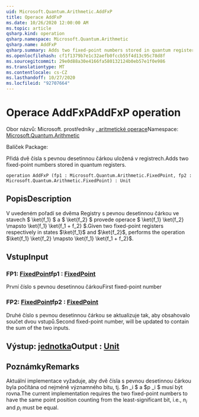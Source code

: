 ```yaml
---
uid: Microsoft.Quantum.Arithmetic.AddFxP
title: Operace AddFxP
ms.date: 10/26/2020 12:00:00 AM
ms.topic: article
qsharp.kind: operation
qsharp.namespace: Microsoft.Quantum.Arithmetic
qsharp.name: AddFxP
qsharp.summary: Adds two fixed-point numbers stored in quantum registers.
ms.openlocfilehash: cf1f1379b7e1c32aefb0fccb55f4d13c95c78d8f
ms.sourcegitcommit: 29e0d88a30e4166fa580132124b0eb57e1f0e986
ms.translationtype: MT
ms.contentlocale: cs-CZ
ms.lasthandoff: 10/27/2020
ms.locfileid: "92707664"
---
```

# <a name="addfxp-operation"></a><span data-ttu-id="29291-102">Operace AddFxP</span><span class="sxs-lookup"><span data-stu-id="29291-102">AddFxP operation</span></span>

<span data-ttu-id="29291-103">Obor názvů: Microsoft. prostředníky [. aritmetické operace](xref:Microsoft.Quantum.Arithmetic)</span><span class="sxs-lookup"><span data-stu-id="29291-103">Namespace: [Microsoft.Quantum.Arithmetic](xref:Microsoft.Quantum.Arithmetic)</span></span>

<span data-ttu-id="29291-104">Balíček [](https://nuget.org/packages/)</span><span class="sxs-lookup"><span data-stu-id="29291-104">Package: [](https://nuget.org/packages/)</span></span>


<span data-ttu-id="29291-105">Přidá dvě čísla s pevnou desetinnou čárkou uložená v registrech.</span><span class="sxs-lookup"><span data-stu-id="29291-105">Adds two fixed-point numbers stored in quantum registers.</span></span>

```qsharp
operation AddFxP (fp1 : Microsoft.Quantum.Arithmetic.FixedPoint, fp2 : Microsoft.Quantum.Arithmetic.FixedPoint) : Unit
```


## <a name="description"></a><span data-ttu-id="29291-106">Popis</span><span class="sxs-lookup"><span data-stu-id="29291-106">Description</span></span>

<span data-ttu-id="29291-107">V uvedeném pořadí se dvěma Registry s pevnou desetinnou čárkou ve stavech $ \ket{f_1} $ a $ \ket{f_2} $ provede operace $ \ket{f_1} \ket{f_2} \mapsto \ket{f_1} \ket{f_1 + f_2} $.</span><span class="sxs-lookup"><span data-stu-id="29291-107">Given two fixed-point registers respectively in states $\ket{f_1}$ and $\ket{f_2}$, performs the operation $\ket{f_1} \ket{f_2} \mapsto \ket{f_1} \ket{f_1 + f_2}$.</span></span>

## <a name="input"></a><span data-ttu-id="29291-108">Vstup</span><span class="sxs-lookup"><span data-stu-id="29291-108">Input</span></span>

### <a name="fp1--fixedpoint"></a><span data-ttu-id="29291-109">FP1: [FixedPoint](xref:Microsoft.Quantum.Arithmetic.FixedPoint)</span><span class="sxs-lookup"><span data-stu-id="29291-109">fp1 : [FixedPoint](xref:Microsoft.Quantum.Arithmetic.FixedPoint)</span></span>

<span data-ttu-id="29291-110">První číslo s pevnou desetinnou čárkou</span><span class="sxs-lookup"><span data-stu-id="29291-110">First fixed-point number</span></span>


### <a name="fp2--fixedpoint"></a><span data-ttu-id="29291-111">FP2: [FixedPoint](xref:Microsoft.Quantum.Arithmetic.FixedPoint)</span><span class="sxs-lookup"><span data-stu-id="29291-111">fp2 : [FixedPoint](xref:Microsoft.Quantum.Arithmetic.FixedPoint)</span></span>

<span data-ttu-id="29291-112">Druhé číslo s pevnou desetinnou čárkou se aktualizuje tak, aby obsahovalo součet dvou vstupů.</span><span class="sxs-lookup"><span data-stu-id="29291-112">Second fixed-point number, will be updated to contain the sum of the two inputs.</span></span>



## <a name="output--unit"></a><span data-ttu-id="29291-113">Výstup: [jednotka](xref:microsoft.quantum.lang-ref.unit)</span><span class="sxs-lookup"><span data-stu-id="29291-113">Output : [Unit](xref:microsoft.quantum.lang-ref.unit)</span></span>



## <a name="remarks"></a><span data-ttu-id="29291-114">Poznámky</span><span class="sxs-lookup"><span data-stu-id="29291-114">Remarks</span></span>

<span data-ttu-id="29291-115">Aktuální implementace vyžaduje, aby dvě čísla s pevnou desetinnou čárkou byla počítána od nejméně významného bitu, tj. $n _i $ a $p _i $ musí být rovna.</span><span class="sxs-lookup"><span data-stu-id="29291-115">The current implementation requires the two fixed-point numbers to have the same point position counting from the least-significant bit, i.e., $n_i$ and $p_i$ must be equal.</span></span>